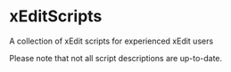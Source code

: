 xEditScripts
============

A collection of xEdit scripts for experienced xEdit users

Please note that not all script descriptions are up-to-date.
